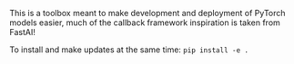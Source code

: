 This is a toolbox meant to make development and deployment of PyTorch models easier, much of the callback framework inspiration is taken from FastAI!

To install and make updates at the same time:
`pip install -e .`
